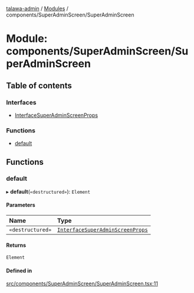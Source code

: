 [talawa-admin](../README.md) / [Modules](../modules.md) / components/SuperAdminScreen/SuperAdminScreen

# Module: components/SuperAdminScreen/SuperAdminScreen

## Table of contents

### Interfaces

- [InterfaceSuperAdminScreenProps](../interfaces/components_SuperAdminScreen_SuperAdminScreen.InterfaceSuperAdminScreenProps.md)

### Functions

- [default](components_SuperAdminScreen_SuperAdminScreen.md#default)

## Functions

### default

▸ **default**(`«destructured»`): `Element`

#### Parameters

| Name | Type |
| :------ | :------ |
| `«destructured»` | [`InterfaceSuperAdminScreenProps`](../interfaces/components_SuperAdminScreen_SuperAdminScreen.InterfaceSuperAdminScreenProps.md) |

#### Returns

`Element`

#### Defined in

[src/components/SuperAdminScreen/SuperAdminScreen.tsx:11](https://github.com/chandel-aman/talawa-admin/blob/d9abc9c/src/components/SuperAdminScreen/SuperAdminScreen.tsx#L11)

